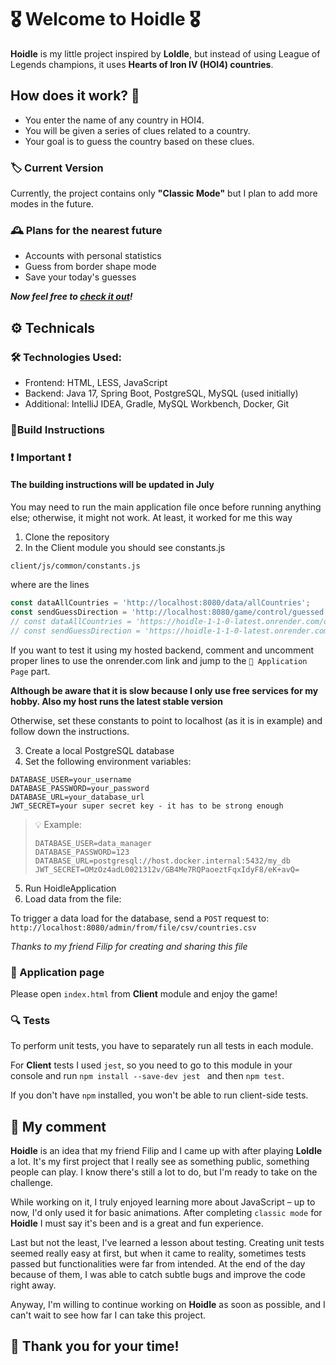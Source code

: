 # 🎖️ ️Welcome to Hoidle 🎖️

**Hoidle** is my little project inspired by **Loldle**, 
but instead of using League of Legends champions, 
it uses **Hearts of Iron IV (HOI4) countries**.

## How does it work? 🤔
- You enter the name of any country in HOI4.
- You will be given a series of clues related to a country.
- Your goal is to guess the country based on these clues.

  
### 🏷 Current Version 

Currently, the project contains only **"Classic Mode"** but I plan to add more modes in the future.

### 🕰 Plans for the nearest future 
- Accounts with personal statistics
- Guess from border shape mode
- Save your today's guesses

**_Now feel free to [check it out](https://hoidle.netlify.app/)!_**

## ⚙️ Technicals 

### 🛠️ Technologies Used:
- Frontend: HTML, LESS, JavaScript
- Backend: Java 17, Spring Boot, PostgreSQL, MySQL (used initially)
- Additional: IntelliJ IDEA, Gradle, MySQL Workbench, Docker, Git



### 🧱Build Instructions
### ❗ Important ❗

#### The building instructions will be updated in July

You may need to run the main application file once before running anything else; otherwise, it might not work.
At least, it worked for me this way
1. Clone the repository
2. In the Client module you should see constants.js

`client/js/common/constants.js`

where are the lines

```javascript
const dataAllCountries = 'http://localhost:8080/data/allCountries';
const sendGuessDirection = 'http://localhost:8080/game/control/guessed';
// const dataAllCountries = 'https://hoidle-1-1-0-latest.onrender.com/data/allCountries';
// const sendGuessDirection = 'https://hoidle-1-1-0-latest.onrender.com/game/control/guessed';
```
If you want to test it using my hosted backend, comment and uncomment proper lines
to use the onrender.com link and jump to the `🔗 Application Page` part.

**Although be aware that it is slow because I only use free
services for my hobby. Also my host runs the latest stable version**

Otherwise, set these constants to point to localhost 
(as it is in example) and follow down the instructions.

3. Create a local PostgreSQL database
4. Set the following environment variables:

```
DATABASE_USER=your_username
DATABASE_PASSWORD=your_password
DATABASE_URL=your_database_url
JWT_SECRET=your super secret key - it has to be strong enough
```

> 💡 Example:
> ```
> DATABASE_USER=data_manager
> DATABASE_PASSWORD=123
> DATABASE_URL=postgresql://host.docker.internal:5432/my_db
> JWT_SECRET=OMzOz4adL0021312v/GB4Me7RQPaoeztFqxIdyF8/eK+avQ=
> ```

5. Run HoidleApplication
6. Load data from the file:

To trigger a data load for the database, send a `POST` request to:
   `http://localhost:8080/admin/from/file/csv/countries.csv`

_Thanks to my friend Filip for creating and sharing this file_

### 🔗 Application page

Please open `index.html` from **Client** module and enjoy the game!

### 🔍 Tests

To perform unit tests, you have to separately run all tests in each module.

For **Client** tests I used `jest`, so you need to go to this
module in your console and run `npm install --save-dev jest
 ` and then `npm test`.

If you don't have `npm` installed, you won't be able to run client-side tests.

## 💬 My comment
**Hoidle** is an idea that my friend Filip and I came up with
after playing **Loldle** a lot. It's my first project that I really 
see as something public, something people can play. I know there's still 
a lot to do, but I'm ready to take on the challenge.

While working on it, I truly enjoyed learning more about 
JavaScript – up to now, I'd only used it for basic animations.
After completing `classic mode` for **Hoidle** I must say it's been and is
a great and fun experience.

Last but not the least, I've learned a lesson about testing.
Creating unit tests seemed really easy at first, but when 
it came to reality, sometimes tests passed but functionalities 
were far from intended. At the end of the day because of
them, I was able to catch subtle bugs and improve the code right away.

Anyway, I'm willing to continue working on **Hoidle** as soon as possible,
and I can't wait to see how far I can take this project.

## 🙏 Thank you for your time!
